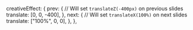 creativeEffect: {
  prev: {
    // Will set `translateZ(-400px)` on previous slides
    translate: [0, 0, -400],
  },
  next: {
    // Will set `translateX(100%)` on next slides
    translate: ["100%", 0, 0],
  },
},
